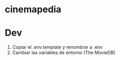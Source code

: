 # cinemapedia

# Dev

1. Copiar el .env.template y renombrar a .env
2. Cambiar las variables de entorno (The MovieDB)